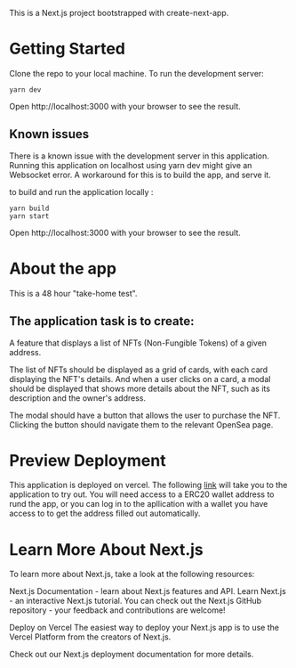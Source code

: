 This is a Next.js project bootstrapped with create-next-app.

# Getting Started
Clone the repo to your local machine. 
To run the development server:
``` node
yarn dev
```
Open http://localhost:3000 with your browser to see the result.

## Known issues
There is a known issue with the development server in this application. Running this application on localhost using yarn dev might give an Websocket error. A workaround for this is to build the app, and serve it.

to build and run the application locally :
``` node
yarn build
yarn start
```
Open http://localhost:3000 with your browser to see the result.

# About the app
This is a 48 hour "take-home test". 

## The application task is to create:
A feature that displays a list of NFTs (Non-Fungible Tokens) of a given address.

The list of NFTs should be displayed as a grid of cards, with each card displaying the
NFT's details. And when a user clicks on a card, a modal should be displayed that shows more details
about the NFT, such as its description and the owner's address.

The modal should have a button that allows the user to purchase the NFT. Clicking
the button should navigate them to the relevant OpenSea page.

# Preview Deployment
This application is deployed on vercel. The following <a href="https://wallet-nft-scanner.vercel.app/">link</a> will take you to the application to try out.
You will need access to a ERC20 wallet address to rund the app, or you can log in to the apllication with a wallet you have access to to get the address filled out automatically.

# Learn More About Next.js
To learn more about Next.js, take a look at the following resources:

Next.js Documentation - learn about Next.js features and API.
Learn Next.js - an interactive Next.js tutorial.
You can check out the Next.js GitHub repository - your feedback and contributions are welcome!

Deploy on Vercel
The easiest way to deploy your Next.js app is to use the Vercel Platform from the creators of Next.js.

Check out our Next.js deployment documentation for more details.
